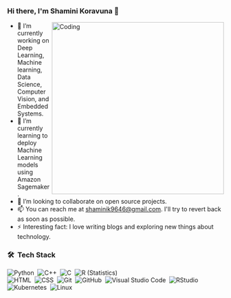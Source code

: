 ### Hi there, I'm Shamini Koravuna 👋

<img align="right" alt="Coding" width="400" src="https://cdn.dribbble.com/users/2646423/screenshots/5507196/computer.gif">

- 🔭 I’m currently working on Deep Learning, Machine learning, Data Science, Computer Vision, and Embedded Systems.
- 🌱 I’m currently learning to deploy Machine Learning models using Amazon Sagemaker.
- 👯 I’m looking to collaborate on open source projects.
- 📫 You can reach me at shaminik9646@gmail.com. I'll try to revert back as soon as possible.
- ⚡ Interesting fact: I love writing blogs and exploring new things about technology.


### 🛠 &nbsp;Tech Stack

![Python](https://img.shields.io/badge/-Python-333333?style=flat&logo=python)&nbsp;
![C++](https://img.shields.io/badge/-C++-333333?style=flat&logo=C%2B%2B&logoColor=00599C)&nbsp;
![C](https://img.shields.io/badge/-C-333333?style=flat&logo=C&logoColor=A8B9CC)&nbsp;
![R (Statistics)](https://img.shields.io/badge/-R-333333?style=flat&logo=R&logoColor=276DC3)\
![HTML](https://img.shields.io/badge/-HTML-333333?style=flat&logo=HTML5)&nbsp;
![CSS](https://img.shields.io/badge/-CSS-333333?style=flat&logo=CSS3&logoColor=1572B6)&nbsp;
![Git](https://img.shields.io/badge/-Git-333333?style=flat&logo=git)&nbsp;
![GitHub](https://img.shields.io/badge/-GitHub-333333?style=flat&logo=github)&nbsp;
![Visual Studio Code](https://img.shields.io/badge/-Visual%20Studio%20Code-333333?style=flat&logo=visual-studio-code&logoColor=007ACC)&nbsp;
![RStudio](https://img.shields.io/badge/-RStudio-333333?style=flat&logo=rstudio)&nbsp;
![Kubernetes](https://img.shields.io/badge/-Kubernetes-333333?style=flat&logo=Kubernetes)&nbsp;
![Linux](https://img.shields.io/badge/-Linux-333333?style=flat&logo=Linux)&nbsp;


